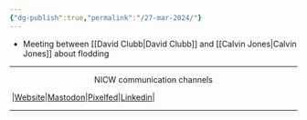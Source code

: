 ```yaml
---
{"dg-publish":true,"permalink":"/27-mar-2024/"}
---
```



- Meeting between [[David Clubb\|David Clubb]] and [[Calvin Jones\|Calvin Jones]] about flodding

***
<p style="text-align: center;">NICW communication channels</p>

󠁧 |[Website](https://nationalinfrastructurecommission.wales)|[Mastodon](https://toot.wales/@NICW)|[Pixelfed](https://pix.toot.wales/NICW)|[Linkedin](https://www.linkedin.com/company/26268509/)|
***
